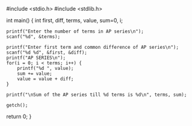 #include <stdio.h>
#include <stdlib.h>

int main() {
    int first, diff, terms, value, sum=0, i;

    printf("Enter the number of terms in AP series\n");
    scanf("%d", &terms);

    printf("Enter first term and common difference of AP series\n");
    scanf("%d %d", &first, &diff);
    printf("AP SERIES\n");
    for(i = 0; i < terms; i++) {
        printf("%d ", value);
        sum += value;
        value = value + diff;
    }

    printf("\nSum of the AP series till %d terms is %d\n", terms, sum);

    getch();
 return 0;
}
